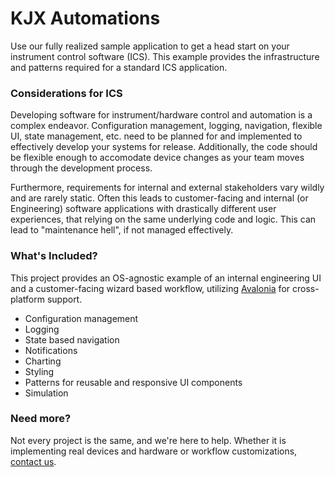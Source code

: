 # **KJX Automations**

Use our fully realized sample application to get a head start on your instrument
control software (ICS). This example provides the infrastructure and patterns required for a 
standard ICS application.

### Considerations for ICS

Developing software for instrument/hardware control and automation is a complex endeavor. 
Configuration management, logging, navigation, flexible UI, state management, etc.
need to be planned for and implemented to effectively develop your systems for release. Additionally,
the code should be flexible enough to accomodate device changes as your team moves through the
development process.

Furthermore, requirements for internal and external stakeholders vary wildly and are rarely static.
Often this leads to customer-facing and internal (or Engineering) software applications with drastically different user experiences,
that relying on the same underlying code and logic. This can lead to "maintenance hell",
if not managed effectively.

### What's Included?

This project provides an OS-agnostic example of an internal engineering UI and a customer-facing wizard based workflow,
utilizing [Avalonia](https://avaloniaui.net/) for cross-platform support. 

- Configuration management
- Logging
- State based navigation
- Notifications
- Charting
- Styling
- Patterns for reusable and responsive UI components
- Simulation

### Need more?

Not every project is the same, and we're here to help. Whether it is implementing real devices and hardware or workflow customizations,
[contact us](https://www.kjxautomations.com).
